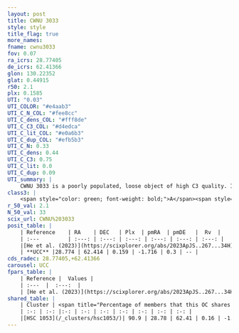 ```yaml
---
layout: post
title: CWNU 3033
style: style
title_flag: true
more_names: 
fname: cwnu3033
fov: 0.07
ra_icrs: 28.77405
de_icrs: 62.41366
glon: 130.22352
glat: 0.44915
r50: 2.1
plx: 0.1585
UTI: "0.03"
UTI_COLOR: "#e4aab3"
UTI_C_N_COL: "#fee8cc"
UTI_C_dens_COL: "#fff8de"
UTI_C_C3_COL: "#d4edca"
UTI_C_lit_COL: "#e0a6b3"
UTI_C_dup_COL: "#efb5b3"
UTI_C_N: 0.33
UTI_C_dens: 0.44
UTI_C_C3: 0.75
UTI_C_lit: 0.0
UTI_C_dup: 0.09
UTI_summary: |
    CWNU 3033 is a poorly populated, loose object of high C3 quality. It was recently reported in the literature.<br><br><span style="color: #99180f; font-weight: bold;">Warning: </span>This is very likely a duplicate object, which shares a large percentage of members with at least one previously reported entry.
class3: |
    <span style="color: green; font-weight: bold;">A</span><span style="color: #FFC300; font-weight: bold;">B</span>
r_50_val: 2.1
N_50_val: 33
scix_url: CWNU%203033
posit_table: |
    | Reference    | RA    | DEC   | Plx  | pmRA  | pmDE   |  Rv  |
    | :---         | :---: | :---: | :---: | :---: | :---: | :---: |
    |[He et al. (2023)](https://scixplorer.org/abs/2023ApJS..267...34H) | 28.744 | 62.416 | 0.16 | -1.712 | 0.279 | -- |
    | **UCC** |28.774 | 62.414 | 0.159 | -1.716 | 0.3 | -- | 
cds_radec: 28.77405,+62.41366
carousel: UCC
fpars_table: |
    | Reference |  Values |
    | :---  |  :---:  |
    | [He et al. (2023)](https://scixplorer.org/abs/2023ApJS..267...34H) | `A0=3.65, m-M=14.05, logA=7.0` |
shared_table: |
    | Cluster | <span title="Percentage of members that this OC shares with the ones listed">%</span>   | RA   | DEC   | Plx   | pmRA  | pmDE  | Rv | UTI |
    | :-: | :-: |:-: | :-: | :-: | :-: | :-: | :-: | :-: |
    |[HSC 1053](/_clusters/hsc1053/)| 90.9 | 28.78 | 62.41 | 0.16 | -1.71 | 0.27 | -- |0.37 |
---
```

